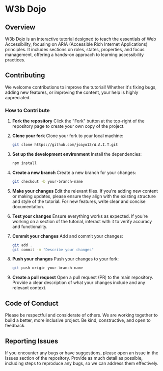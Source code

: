 # W3b Dojo

## Overview

W3b Dojo is an interactive tutorial designed to teach the essentials of Web Accessibility, focusing on ARIA (Accessible Rich Internet Applications) principles. It includes sections on roles, states, properties, and focus management, offering a hands-on approach to learning accessibility practices.

## Contributing

We welcome contributions to improve the tutorial! Whether it's fixing bugs, adding new features, or improving the content, your help is highly appreciated.

### How to Contribute

1. **Fork the repository**
   Click the "Fork" button at the top-right of the repository page to create your own copy of the project.

2. **Clone your fork**
   Clone your fork to your local machine:

   ```bash
   git clone https://github.com/joayo13/W.A.I.T.git
   ```

3. **Set up the development environment**
   Install the dependencies:

   ```bash
   npm install
   ```

4. **Create a new branch**
   Create a new branch for your changes:

   ```bash
   git checkout -b your-branch-name
   ```

5. **Make your changes**
   Edit the relevant files. If you're adding new content or making updates, please ensure they align with the existing structure and style of the tutorial. For new features, write clear and concise documentation.

6. **Test your changes**
   Ensure everything works as expected. If you're working on a section of the tutorial, interact with it to verify accuracy and functionality.

7. **Commit your changes**
   Add and commit your changes:

   ```bash
   git add .
   git commit -m "Describe your changes"
   ```

8. **Push your changes**
   Push your changes to your fork:

   ```bash
   git push origin your-branch-name
   ```

9. **Create a pull request**
   Open a pull request (PR) to the main repository. Provide a clear description of what your changes include and any relevant context.

## Code of Conduct

Please be respectful and considerate of others. We are working together to build a better, more inclusive project. Be kind, constructive, and open to feedback.

## Reporting Issues

If you encounter any bugs or have suggestions, please open an issue in the Issues section of the repository. Provide as much detail as possible, including steps to reproduce any bugs, so we can address them effectively.
